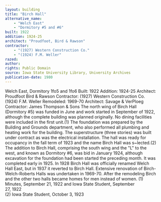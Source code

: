 ```yaml
---
layout: building
title: "Birch Hall"
alternative_name: 
    - "Welch East"
    - "Dormitory #5 and #6"
built: 1922
addition: 1924-25
architect: "Proudfoot, Bird & Rawson"
contractor: 
    - "(1927) Western Construction Co."
    - "(1924) F.M. Weller"
razed: 
author:
rights: Public Domain
source: Iowa State University Library, University Archives
publication-date: 1980 
---
```


Welch East, Dormitory 1fo5 and 1fo6 
Built: 1922 Addition: 1924-25 Architect: Proudfoot Bird & Rawson Contractor: (1927) Western Construction Co. 
(1924) F.M. Weller Remodeled: 1969-70 Architect: Savage & VerPloeg Contractor: James Thompson & Sons 
The north wing of Birch Hall (Dormitory #5) was funded in June and work started in September of 1922, although the complete building was planned originally. No dining facilities were included in the first unit.(1) The foundation was prepared by the Building and Grounds department, who also performed all plumbing and heating work for the building. The superstructure (three stories) was built under contract as was the electrical installation. 
The hall was ready for occupancy in the fall term of 1923 and the name Birch Hall was s~lected.(2) 
The addition to Birch Hall, comprising the south wing and the "L" to the west, and known as Dormitory #6, was bid in January 1924, although excavation for the foundation had been started the preceding month. It was completed early in 1925. 
In 1928 Birch Hall was officially renamed Welch Hall East, but in 1937 it reverted to Birch Hall. 
Extensive renovation of Birch-Welch-Roberts Halls was undertaken in 1969-70. After the remodeling Birch and the other two halls became homes for men instead of women. 
(1)  Minutes, September 21,  1922 and Iowa State Student, September  
27, 1922  
(2)  Iowa State Student, October 3,  1923